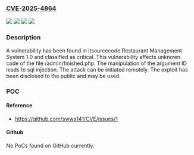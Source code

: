 ### [CVE-2025-4864](https://cve.mitre.org/cgi-bin/cvename.cgi?name=CVE-2025-4864)
![](https://img.shields.io/static/v1?label=Product&message=Restaurant%20Management%20System&color=blue)
![](https://img.shields.io/static/v1?label=Version&message=%3D%201.0%20&color=brighgreen)
![](https://img.shields.io/static/v1?label=Vulnerability&message=Injection&color=brighgreen)
![](https://img.shields.io/static/v1?label=Vulnerability&message=SQL%20Injection&color=brighgreen)

### Description

A vulnerability has been found in itsourcecode Restaurant Management System 1.0 and classified as critical. This vulnerability affects unknown code of the file /admin/finished.php. The manipulation of the argument ID leads to sql injection. The attack can be initiated remotely. The exploit has been disclosed to the public and may be used.

### POC

#### Reference
- https://github.com/swws141/CVE/issues/1

#### Github
No PoCs found on GitHub currently.

